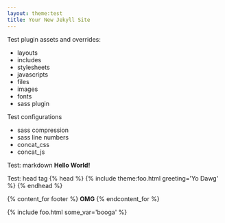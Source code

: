 ```yaml
---
layout: theme:test
title: Your New Jekyll Site
---
```


Test plugin assets and overrides:

- layouts
- includes
- stylesheets
- javascripts
- files
- images
- fonts
- sass plugin

Test configurations

- sass compression
- sass line numbers
- concat_css
- concat_js

Test: markdown
**Hello World!**

Test: head tag
{% head %}
{% include theme:foo.html greeting='Yo Dawg' %}
{% endhead %}

{% content_for footer %}
**OMG**
{% endcontent_for %}

{% include foo.html some_var='booga' %}
